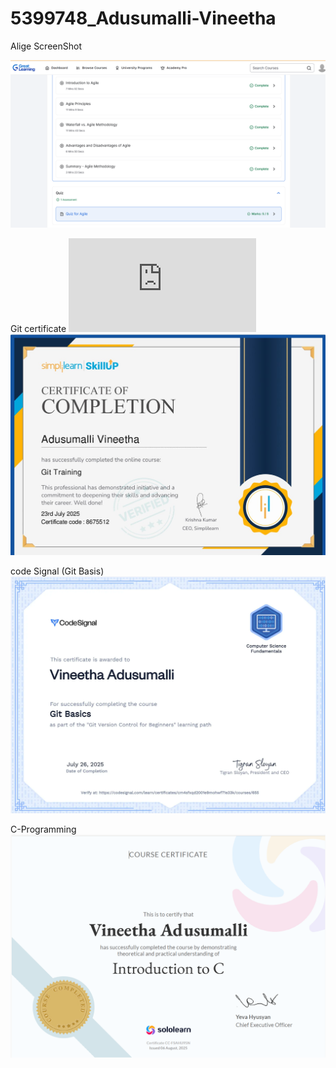 # 5399748_Adusumalli-Vineetha
Alige ScreenShot

![image alt](https://github.com/vinii11/5399748_Adusumalli-Vineetha/blob/a9b9da208141a59b830b08ed00e35199d4649415/Greatlearning.png)

Git certificate
![image alt](https://github.com/vinii11/5399748_Adusumalli-Vineetha/blob/fafd8d091aa383740b9246223067828fd35612e9/simplilearncertificate.pdf)
![image alt](https://github.com/vinii11/5399748_Adusumalli-Vineetha/blob/25947b17ff9df1be0099154c8600a47cf39ebf4a/simplifygit%20certificate.jpg)

code Signal (Git Basis)
![image alt](https://github.com/vinii11/5399748_Adusumalli-Vineetha/blob/0e296b86727d4ec4d7420d69238d16b807e1a17f/codesignal%20certificate.png)

C-Programming
![image alt](https://github.com/vinii11/5399748_Adusumalli-Vineetha/blob/2621b3e95b6ab579af17100c5bdc37728a304af2/C-Certificate.png)
